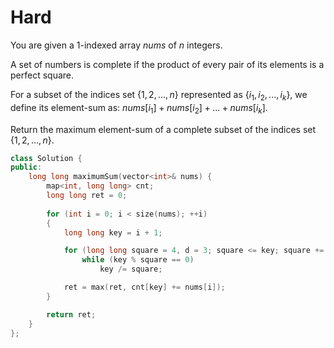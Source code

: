 # Hard

You are given a 1-indexed array $nums$ of $n$ integers.

A set of numbers is complete if the product of every pair of its elements is a perfect square.

For a subset of the indices set $\{1, 2, ..., n\}$ represented as $\{i_1, i_2, ..., i_k\}$, we define its element-sum as: $nums[i_1] + nums[i_2] + ... + nums[i_k]$.

Return the maximum element-sum of a complete subset of the indices set $\{1, 2, ..., n\}$.

```cpp
class Solution {
public:
    long long maximumSum(vector<int>& nums) {
        map<int, long long> cnt;
        long long ret = 0;
        
        for (int i = 0; i < size(nums); ++i)
        {
            long long key = i + 1;

            for (long long square = 4, d = 3; square <= key; square += (d += 2))
                while (key % square == 0)
                    key /= square;

            ret = max(ret, cnt[key] += nums[i]);
        }

        return ret;
    }
};
```
